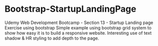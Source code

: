 # Bootstrap-StartupLandingPage
Udemy Web Development Bootcamp - Section 13 - Startup Landing page Exercise using bootstrap Simple example using bootstrap grid system to show how easy it is to build a responsive website. Interesting use of text shadow &amp; HR styling to add depth to the page. 
